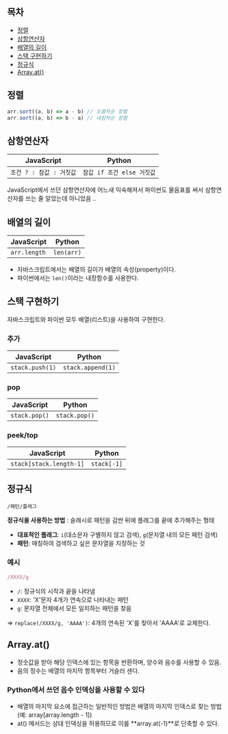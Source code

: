 ## 목차

- [정렬](#정렬)
- [삼항연산자](#삼항연산자)
- [배열의 길이](#배열의-길이)
- [스택 구현하기](#스택-구현하기)
- [정규식](#정규식)
- [Array.at()](#arrayat)


## 정렬

```js
arr.sort((a, b) => a - b) // 오름차순 정렬
arr.sort((a, b) => b - a) // 내림차순 정렬
```

## 삼항연산자
JavaScript|Python
----------|--------
 `조건 ? : 참값 : 거짓값`|`참값 if 조건 else 거짓값`

JavaScript에서 쓰던 삼항연산자에 어느새 익숙해져서 파이썬도 물음표를 써서 삼항연산자를 쓰는 줄 알았는데 아니었음 ..

## 배열의 길이
JavaScript|Python
----------|--------
`arr.length`|`len(arr)`

- 자바스크립트에서는 배열의 길이가 배열의 속성(property)이다.
- 파이썬에서는 `len()`이라는 내장함수를 사용한다.

## 스택 구현하기

자바스크립트와 파이썬 모두 배열(리스트)을 사용하여 구현한다.

### 추가
JavaScript|Python
----------|--------
`stack.push(1)`|`stack.append(1)`

### pop
JavaScript|Python
----------|--------
`stack.pop()`|`stack.pop()`

### peek/top
JavaScript|Python
----------|--------
`stack[stack.length-1]`|`stack[-1]`


## 정규식

```
/패턴/플래그
```

**정규식을 사용하는 방법** : 슬래시로 패턴을 감싼 뒤에 플래그를 끝에 추가해주는 형태
- **대표적인 플래그**: `i`(대소문자 구별하지 않고 검색), `g`(문자열 내의 모든 패턴 검색)
- **패턴**: 매칭하여 검색하고 싶은 문자열을 지정하는 것

### 예시
```js
/XXXX/g
```
- `/`: 정규식의 시작과 끝을 나타냄
- `XXXX`: 'X'문자 4개가 연속으로 나타내는 패턴
- `g`: 문자열 전체에서 모든 일치하는 패턴을 찾음

=> `replace(/XXXX/g, 'AAAA')`: 4개의 연속된 'X'를 찾아서 'AAAA'로 교체한다.


## Array.at()

- 정숫값을 받아 해당 인덱스에 있는 항목을 반환하며, 양수와 음수를 사용할 수 있음.
- 음의 정수는 배열의 마지막 항목부터 거슬러 센다.

### Python에서 쓰던 음수 인덱싱을 사용할 수 있다
- 배열의 마지막 요소에 접근하는 일반적인 방법은 배열의 마지막 인덱스로 찾는 방법 (예: array[array.length - 1]) 
- at() 메서드는 상대 인덱싱을 허용하므로 이를 **array.at(-1)**로 단축할 수 있다.

